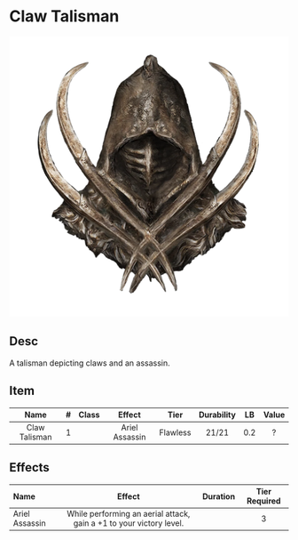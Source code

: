 # Claw Talisman

![Copyrighted Image](ClawTalisman.png)

## Desc

A talisman depicting claws and an assassin.

## Item

| Name | # | Class | Effect | Tier | Durability | LB | Value |
| :--: | :-: | :---: | :----: | :--: | :--------: | :-: | :---: |
| Claw Talisman | 1 |  | Ariel Assassin | Flawless | 21/21 | 0.2 | ? |

## Effects

| Name | Effect | Duration | Tier Required |
| :--- | :----: | :------: | :-----------: |
| Ariel Assassin | While performing an aerial attack, gain a +1 to your victory level. |  | 3 |
